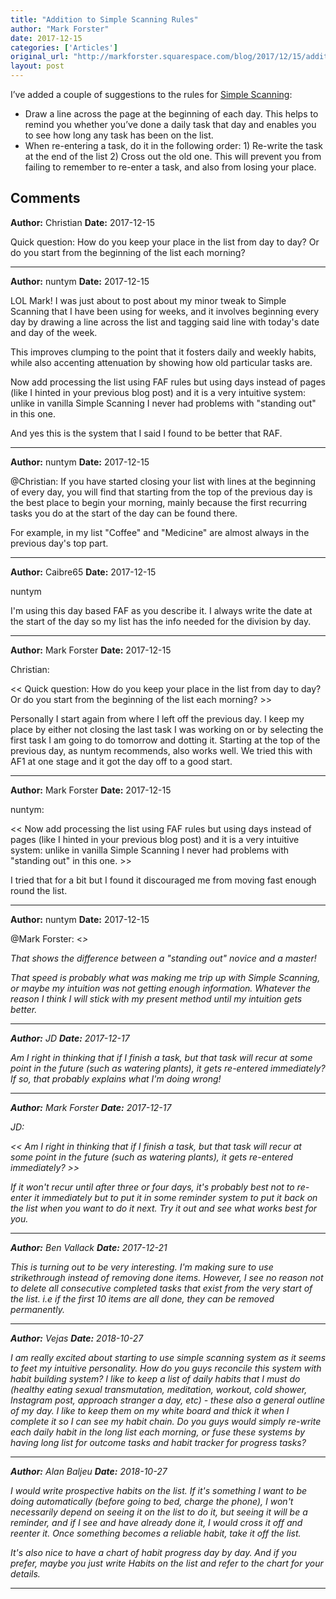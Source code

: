 ```yaml
---
title: "Addition to Simple Scanning Rules"
author: "Mark Forster"
date: 2017-12-15
categories: ['Articles']
original_url: "http://markforster.squarespace.com/blog/2017/12/15/addition-to-simple-scanning-rules.html"
layout: post
---
```


I’ve added a couple of suggestions to the rules for [Simple Scanning](2017-12-02-simple-scanning-the-rules.md):

- Draw a line across the page at the beginning of each day. This helps to remind you whether you’ve done a daily task that day and enables you to see how long any task has been on the list.
- When re-entering a task, do it in the following order: 1) Re-write the task at the end of the list 2) Cross out the old one. This will prevent you from failing to remember to re-enter a task, and also from losing your place.

## Comments

**Author:** Christian
**Date:** 2017-12-15

Quick question: How do you keep your place in the list from day to day? Or do you start from the beginning of the list each morning?

---

**Author:** nuntym
**Date:** 2017-12-15

LOL Mark! I was just about to post about my minor tweak to Simple Scanning that I have been using for weeks, and it involves beginning every day by drawing a line across the list and tagging said line with today's date and day of the week.  
  
This improves clumping to the point that it fosters daily and weekly habits, while also accenting attenuation by showing how old particular tasks are.  
  
Now add processing the list using FAF rules but using days instead of pages (like I hinted in your previous blog post) and it is a very intuitive system: unlike in vanilla Simple Scanning I never had problems with "standing out" in this one.  
  
And yes this is the system that I said I found to be better that RAF.

---

**Author:** nuntym
**Date:** 2017-12-15

@Christian: If you have started closing your list with lines at the beginning of every day, you will find that starting from the top of the previous day is the best place to begin your morning, mainly because the first recurring tasks you do at the start of the day can be found there.  
  
For example, in my list "Coffee" and "Medicine" are almost always in the previous day's top part.

---

**Author:** Caibre65
**Date:** 2017-12-15

nuntym  
  
I'm using this day based FAF as you describe it. I always write the date at the start of the day so my list has the info needed for the division by day.

---

**Author:** Mark Forster
**Date:** 2017-12-15

Christian:  
  
<< Quick question: How do you keep your place in the list from day to day? Or do you start from the beginning of the list each morning? >>  
  
Personally I start again from where I left off the previous day. I keep my place by either not closing the last task I was working on or by selecting the first task I am going to do tomorrow and dotting it. Starting at the top of the previous day, as nuntym recommends, also works well. We tried this with AF1 at one stage and it got the day off to a good start.

---

**Author:** Mark Forster
**Date:** 2017-12-15

nuntym:  
  
<< Now add processing the list using FAF rules but using days instead of pages (like I hinted in your previous blog post) and it is a very intuitive system: unlike in vanilla Simple Scanning I never had problems with "standing out" in this one. >>  
  
I tried that for a bit but I found it discouraged me from moving fast enough round the list.

---

**Author:** nuntym
**Date:** 2017-12-15

@Mark Forster: <<I tried that for a bit but I found it discouraged me from moving fast enough round the list. >>  
  
That shows the difference between a "standing out" novice and a master!  
  
That speed is probably what was making me trip up with Simple Scanning, or maybe my intuition was not getting enough information. Whatever the reason I think I will stick with my present method until my intuition gets better.

---

**Author:** JD
**Date:** 2017-12-17

Am I right in thinking that if I finish a task, but that task will recur at some point in the future (such as watering plants), it gets re-entered immediately? If so, that probably explains what I'm doing wrong!

---

**Author:** Mark Forster
**Date:** 2017-12-17

JD:  
  
<< Am I right in thinking that if I finish a task, but that task will recur at some point in the future (such as watering plants), it gets re-entered immediately? >>  
  
If it won't recur until after three or four days, it's probably best not to re-enter it immediately but to put it in some reminder system to put it back on the list when you want to do it next. Try it out and see what works best for you.

---

**Author:** Ben Vallack
**Date:** 2017-12-21

This is turning out to be very interesting. I'm making sure to use strikethrough instead of removing done items. However, I see no reason not to delete all consecutive completed tasks that exist from the very start of the list. i.e if the first 10 items are all done, they can be removed permanently.

---

**Author:** Vejas
**Date:** 2018-10-27

I am really excited about starting to use simple scanning system as it seems to feet my intuitive personality. How do you guys reconcile this system with habit building system? I like to keep a list of daily habits that I must do (healthy eating sexual transmutation, meditation, workout, cold shower, Instagram post, approach stranger a day, etc) - these also a general outline of my day. I like to keep them on my white board and thick it when I complete it so I can see my habit chain. Do you guys would simply re-write each daily habit in the long list each morning, or fuse these systems by having long list for outcome tasks and habit tracker for progress tasks?

---

**Author:** Alan Baljeu
**Date:** 2018-10-27

I would write prospective habits on the list. If it's something I want to be doing automatically (before going to bed, charge the phone), I won't necessarily depend on seeing it on the list to do it, but seeing it will be a reminder, and if I see and have already done it, I would cross it off and reenter it. Once something becomes a reliable habit, take it off the list.  
  
It's also nice to have a chart of habit progress day by day. And if you prefer, maybe you just write Habits on the list and refer to the chart for your details.

---
